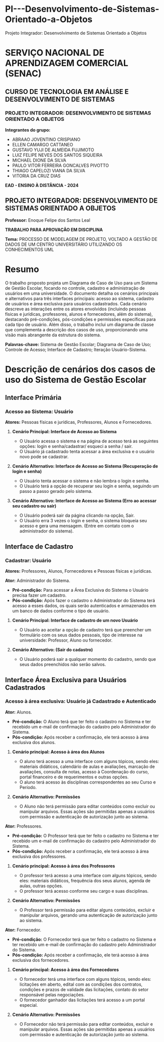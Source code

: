 # PI---Desenvolvimento-de-Sistemas-Orientado-a-Objetos
Projeto Integrador: Desenvolvimento de Sistemas Orientado a Objetos
# SERVIÇO NACIONAL DE APRENDIZAGEM COMERCIAL (SENAC)
## CURSO DE TECNOLOGIA EM ANÁLISE E DESENVOLVIMENTO DE SISTEMAS
### PROJETO INTEGRADOR: DESENVOLVIMENTO DE SISTEMAS ORIENTADO A OBJETOS

**Integrantes do grupo:**
- ABRAAO JOVENTINO CRISPIANO
- ELLEN CAMARGO CATTANEO
- GUSTAVO YUJI DE ALMEIDA FUJIMOTO
- LUIZ FELIPE NEVES DOS SANTOS SIQUEIRA
- MICHAEL DIONE DA SILVA
- PAULO VITOR FERREIRA GONCALVES PIVOTTO
- THIAGO CAPELOZI VIANA DA SILVA
- VITORIA DA CRUZ DIAS

**EAD - ENSINO À DISTÂNCIA - 2024**

## PROJETO INTEGRADOR: DESENVOLVIMENTO DE SISTEMAS ORIENTADO A OBJETOS
**Professor:** Enoque Felipe dos Santos Leal

**TRABALHO PARA APROVAÇÃO EM DISCIPLINA**

**Tema:** PROCESSO DE MODELAGEM DE PROJETO, VOLTADO A GESTÃO DE DADOS DE UM CENTRO UNIVERSITÁRIO UTILIZANDO OS CONHECIMENTOS UML

# Resumo

O trabalho proposto projeta um Diagrama de Caso de Uso para um Sistema de Gestão Escolar, focando no controle, cadastro e administração de usuários em uma universidade. O documento detalha os cenários principais e alternativos para três interfaces principais: acesso ao sistema, cadastro de usuários e área exclusiva para usuários cadastrados. Cada cenário descreve as interações entre os atores envolvidos (incluindo pessoas físicas e jurídicas, professores, alunos e fornecedores, além do sistema), destacando pré-condições, pós-condições e permissões específicas para cada tipo de usuário. Além disso, o trabalho inclui um diagrama de classe que complementa a descrição dos casos de uso, proporcionando uma visão mais abrangente da estrutura do sistema.

**Palavras-chave:** Sistema de Gestão Escolar; Diagrama de Caso de Uso; Controle de Acesso; Interface de Cadastro; Iteração Usuário-Sistema.

#  Descrição de cenários dos casos de uso do Sistema de Gestão Escolar

## Interface Primária

### Acesso ao Sistema: Usuário

**Atores:** Pessoas físicas e jurídicas, Professores, Alunos e Fornecedores.

1. **Cenário Principal: Interface de Acesso ao Sistema**
   - O Usuário acessa o sistema e na página de acesso terá as seguintes opções: login e senha/cadastrar/ esqueci a senha / sair.
   - O Usuário já cadastrado tenta acessar a área exclusiva e o usuário novo pode se cadastrar.

2. **Cenário Alternativo: Interface de Acesso ao Sistema (Recuperação de login e senha)**
   - O Usuário tenta acessar o sistema e não lembra o login e senha.
   - O Usuário terá a opção de recuperar seu login e senha, seguindo um passo a passo gerado pelo sistema.

3. **Cenário Alternativo: Interface de Acesso ao Sistema (Erro ao acessar seu cadastro ou sair)**
   - O Usuário poderá sair da página clicando na opção, Sair.
   - O Usuário erra 3 vezes o login e senha, o sistema bloqueia seu acesso e gera uma mensagem. (Entre em contato com o administrador do sistema).

## Interface de Cadastro

### Cadastrar: Usuário

**Atores:** Professores, Alunos, Fornecedores e Pessoas físicas e jurídicas.

**Ator:** Administrador do Sistema.

- **Pré-condição:** Para acessar a Área Exclusiva do Sistema o Usuário precisa fazer um cadastro.
- **Pós-condição:** Após fazer o cadastro o Administrador do Sistema terá acesso a esses dados, os quais serão autenticados e armazenados em um banco de dados conforme o tipo de usuário.

1. **Cenário Principal: Interface de cadastro de um novo Usuário**
   - O Usuário ao aceitar a opção de cadastro terá que preencher um formulário com os seus dados pessoais, tipo de interesse na universidade: Professor, Aluno ou fornecedor.

2. **Cenário Alternativo: (Sair do cadastro)**
   - O Usuário poderá sair a qualquer momento do cadastro, sendo que seus dados preenchidos não serão salvos.

## Interface Área Exclusiva para Usuários Cadastrados

### Acesso à área exclusiva: Usuário já Cadastrado e Autenticado

**Ator:** Alunos.

- **Pré-condição:** O Aluno terá que ter feito o cadastro no Sistema e ter recebido um e-mail de confirmação do cadastro pelo Administrador do Sistema.
- **Pós-condição:** Após receber a confirmação, ele terá acesso à área exclusiva dos alunos.

1. **Cenário principal: Acesso à área dos Alunos**
   - O aluno terá acesso a uma interface com alguns tópicos, sendo eles: materiais didáticos, calendário de aulas e avaliações, marcação de avaliações, consulta de notas, acesso à Coordenação do curso, portal financeiro e de requerimentos e outras opções.
   - O aluno terá acesso às disciplinas correspondentes ao seu Curso e Período.

2. **Cenário Alternativo: Permissões**
   - O Aluno não terá permissão para editar conteúdos como excluir ou manipular arquivos. Essas ações são permitidas apenas a usuários com permissão e autenticação de autorização junto ao sistema.

**Ator:** Professores.

- **Pré-condição:** O Professor terá que ter feito o cadastro no Sistema e ter recebido um e-mail de confirmação do cadastro pelo Administrador do Sistema.
- **Pós-condição:** Após receber a confirmação, ele terá acesso à área exclusiva dos professores.

1. **Cenário principal: Acesso à área dos Professores**
   - O professor terá acesso a uma interface com alguns tópicos, sendo eles: materiais didáticos, frequência dos seus alunos, agenda de aulas, outras opções.
   - O professor terá acesso conforme seu cargo e suas disciplinas.

2. **Cenário Alternativo: Permissões**
   - O Professor terá permissão para editar alguns conteúdos, excluir e manipular arquivos, gerando uma autenticação de autorização junto ao sistema.

**Ator:** Fornecedor.

- **Pré-condição:** O Fornecedor terá que ter feito o cadastro no Sistema e ter recebido um e-mail de confirmação do cadastro pelo Administrador do Sistema.
- **Pós-condição:** Após receber a confirmação, ele terá acesso à área exclusiva dos fornecedores.

1. **Cenário principal: Acesso à área dos Fornecedores**
   - O fornecedor terá uma interface com alguns tópicos, sendo eles: licitações em aberto, edital com as condições dos contratos, condições e prazos de validade das licitações, contato do setor responsável pelas negociações.
   - O fornecedor ganhador das licitações terá acesso a um portal especial.

2. **Cenário Alternativo: Permissões**
   - O Fornecedor não terá permissão para editar conteúdos, excluir e manipular arquivos. Essas ações são permitidas apenas a usuários com permissão e autenticação de autorização junto ao sistema.
